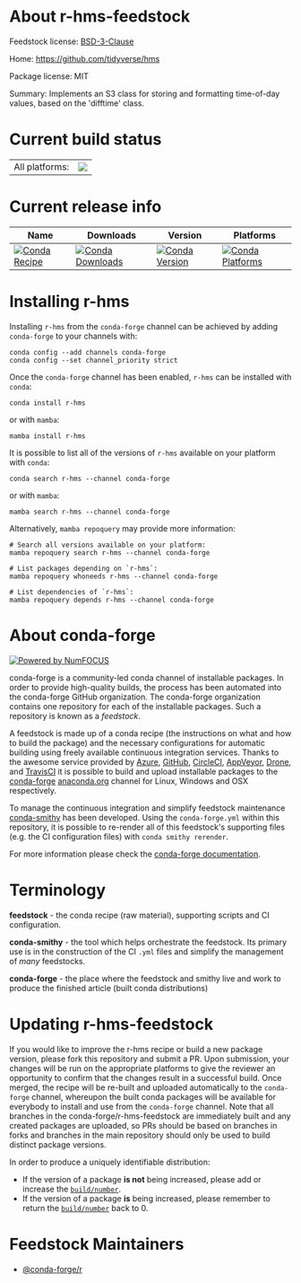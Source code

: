 About r-hms-feedstock
=====================

Feedstock license: [BSD-3-Clause](https://github.com/conda-forge/r-hms-feedstock/blob/main/LICENSE.txt)

Home: https://github.com/tidyverse/hms

Package license: MIT

Summary: Implements an S3 class for storing and formatting time-of-day values, based on the 'difftime' class.

Current build status
====================


<table><tr><td>All platforms:</td>
    <td>
      <a href="https://dev.azure.com/conda-forge/feedstock-builds/_build/latest?definitionId=1238&branchName=main">
        <img src="https://dev.azure.com/conda-forge/feedstock-builds/_apis/build/status/r-hms-feedstock?branchName=main">
      </a>
    </td>
  </tr>
</table>

Current release info
====================

| Name | Downloads | Version | Platforms |
| --- | --- | --- | --- |
| [![Conda Recipe](https://img.shields.io/badge/recipe-r--hms-green.svg)](https://anaconda.org/conda-forge/r-hms) | [![Conda Downloads](https://img.shields.io/conda/dn/conda-forge/r-hms.svg)](https://anaconda.org/conda-forge/r-hms) | [![Conda Version](https://img.shields.io/conda/vn/conda-forge/r-hms.svg)](https://anaconda.org/conda-forge/r-hms) | [![Conda Platforms](https://img.shields.io/conda/pn/conda-forge/r-hms.svg)](https://anaconda.org/conda-forge/r-hms) |

Installing r-hms
================

Installing `r-hms` from the `conda-forge` channel can be achieved by adding `conda-forge` to your channels with:

```
conda config --add channels conda-forge
conda config --set channel_priority strict
```

Once the `conda-forge` channel has been enabled, `r-hms` can be installed with `conda`:

```
conda install r-hms
```

or with `mamba`:

```
mamba install r-hms
```

It is possible to list all of the versions of `r-hms` available on your platform with `conda`:

```
conda search r-hms --channel conda-forge
```

or with `mamba`:

```
mamba search r-hms --channel conda-forge
```

Alternatively, `mamba repoquery` may provide more information:

```
# Search all versions available on your platform:
mamba repoquery search r-hms --channel conda-forge

# List packages depending on `r-hms`:
mamba repoquery whoneeds r-hms --channel conda-forge

# List dependencies of `r-hms`:
mamba repoquery depends r-hms --channel conda-forge
```


About conda-forge
=================

[![Powered by
NumFOCUS](https://img.shields.io/badge/powered%20by-NumFOCUS-orange.svg?style=flat&colorA=E1523D&colorB=007D8A)](https://numfocus.org)

conda-forge is a community-led conda channel of installable packages.
In order to provide high-quality builds, the process has been automated into the
conda-forge GitHub organization. The conda-forge organization contains one repository
for each of the installable packages. Such a repository is known as a *feedstock*.

A feedstock is made up of a conda recipe (the instructions on what and how to build
the package) and the necessary configurations for automatic building using freely
available continuous integration services. Thanks to the awesome service provided by
[Azure](https://azure.microsoft.com/en-us/services/devops/), [GitHub](https://github.com/),
[CircleCI](https://circleci.com/), [AppVeyor](https://www.appveyor.com/),
[Drone](https://cloud.drone.io/welcome), and [TravisCI](https://travis-ci.com/)
it is possible to build and upload installable packages to the
[conda-forge](https://anaconda.org/conda-forge) [anaconda.org](https://anaconda.org/)
channel for Linux, Windows and OSX respectively.

To manage the continuous integration and simplify feedstock maintenance
[conda-smithy](https://github.com/conda-forge/conda-smithy) has been developed.
Using the ``conda-forge.yml`` within this repository, it is possible to re-render all of
this feedstock's supporting files (e.g. the CI configuration files) with ``conda smithy rerender``.

For more information please check the [conda-forge documentation](https://conda-forge.org/docs/).

Terminology
===========

**feedstock** - the conda recipe (raw material), supporting scripts and CI configuration.

**conda-smithy** - the tool which helps orchestrate the feedstock.
                   Its primary use is in the construction of the CI ``.yml`` files
                   and simplify the management of *many* feedstocks.

**conda-forge** - the place where the feedstock and smithy live and work to
                  produce the finished article (built conda distributions)


Updating r-hms-feedstock
========================

If you would like to improve the r-hms recipe or build a new
package version, please fork this repository and submit a PR. Upon submission,
your changes will be run on the appropriate platforms to give the reviewer an
opportunity to confirm that the changes result in a successful build. Once
merged, the recipe will be re-built and uploaded automatically to the
`conda-forge` channel, whereupon the built conda packages will be available for
everybody to install and use from the `conda-forge` channel.
Note that all branches in the conda-forge/r-hms-feedstock are
immediately built and any created packages are uploaded, so PRs should be based
on branches in forks and branches in the main repository should only be used to
build distinct package versions.

In order to produce a uniquely identifiable distribution:
 * If the version of a package **is not** being increased, please add or increase
   the [``build/number``](https://docs.conda.io/projects/conda-build/en/latest/resources/define-metadata.html#build-number-and-string).
 * If the version of a package **is** being increased, please remember to return
   the [``build/number``](https://docs.conda.io/projects/conda-build/en/latest/resources/define-metadata.html#build-number-and-string)
   back to 0.

Feedstock Maintainers
=====================

* [@conda-forge/r](https://github.com/conda-forge/r/)

